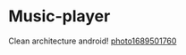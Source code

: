 # Music-player
Clean architecture android!
[photo1689501760](https://github.com/Vladimir-Olegovych/Music-player/assets/117392112/1ca23ace-e094-41b1-830c-3ca03c0a33ac)
